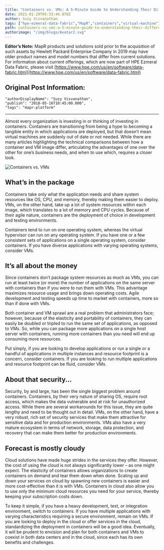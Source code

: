 ```yaml
---
title: "Containers vs. VMs: A 5-Minute Guide to Understanding Their Differences"
date: 2021-01-29T05:33:44.878Z
author: Suzy Visvanathan 
tags: ["hpe-ezmeral-data-fabric","MapR","containers","virtual-machine"]
path: containers-vs-vms-a-5-minute-guide-to-understanding-their-differences
authorimage: "/img/blogs/Avatar2.svg"
---
```

**Editor’s Note:** MapR products and solutions sold prior to the acquisition of such assets by Hewlett Packard Enterprise Company in 2019 may have older product names and model numbers that differ from current solutions. For information about current offerings, which are now part of HPE Ezmeral Data Fabric, please visit [https://www.hpe.com/us/en/software/data-fabric.html](https://www.hpe.com/us/en/software/data-fabric.html)

## Original Post Information:

```
"authorDisplayName": "Suzy Visvanathan",
"publish": "2018-05-16T10:45:00.000",
"tags": "mapr-platform"
```
---
Almost every organization is investing in or thinking of investing in containers. Containers are transitioning from being a hype to becoming a tangible entity in which applications are deployed, but that doesn’t mean virtual machines are suddenly out of date or not needed. While there are many articles highlighting the technical comparisons between how a container and VM image differ, articulating the advantages of one over the other for one’s business needs, and when to use which, requires a closer look.

![Containers vs. VMs](https://hpe-developer-portal.s3.amazonaws.com/uploads/media/2021/1/containers-vs-vms-wide-1611898725434.jpg)

## What’s in the package

Containers take only what the application needs and share system resources like OS, CPU, and memory, thereby making them easier to deploy. VMs, on the other hand, take up a lot of system resources within each image, which translates to a lot of memory and CPU cycles. Because of their agile nature, containers are the deployment of choice in development and testing environments.

Containers tend to run on one operating system, whereas the virtual hypervisor can run on any operating system. If you have one or a few consistent sets of applications on a single operating system, consider containers. If you have diverse applications with varying operating systems, consider VMs.

## It’s all about the money

Since containers don’t package system resources as much as VMs, you can run at least twice (or more) the number of applications on the same server with containers than if you were to run them with VMs. This advantage maximizes resource usage and brings down operating costs. Agile development and testing speeds up time to market with containers, more so than if done with VMs.

Both container and VM sprawl are a real problem that administrators face; however, because of the elasticity and portability of containers, they can easily be doubled or tripled to run the same set of applications, as opposed to VMs. So, while you can package more applications on a single host server with containers, running more containers than you need will end up consuming more resources.

Put simply, if you are looking to develop applications or run a single or a handful of applications in multiple instances and resource footprint is a concern, consider containers. If you are looking to run multiple applications and resource footprint can be fluid, consider VMs.

## About that security...

Security, by and large, has been the single biggest problem around containers. Containers, by their very nature of sharing OS, require root access, which makes the data vulnerable and at risk for unauthorized access. While there are several workarounds for this issue, they are quite lengthy and need to be thought out in detail. VMs, on the other hand, have a very robust, rich set of security services that make them attractive for sensitive data and for production environments. VMs also have a very mature ecosystem in terms of network, storage, data protection, and recovery that can make them better for production environments.

## Forecast is mostly cloudy

Cloud solutions have made huge strides in the services they offer.  However, the cost of using the cloud is not always significantly lower – as one might expect. The elasticity of containers allows organizations to create containers on demand and tear them down when done. Scaling up and down your services on cloud by spawning new containers is easier and more cost-effective than it is with VMs. Containers in cloud also allow you to use only the minimum cloud resources you need for your service, thereby keeping your subscription costs down.

To keep it simple, if you have a heavy development, test, or integration environment, switch to containers. If you have multiple applications with varying characteristics requiring a secure environment, remain on VMs. If you are looking to deploy in the cloud or offer services in the cloud, standardizing the deployment in containers will be a good idea. Eventually, it will be prudent to envision and plan for both containers and VMs to coexist in both data centers and in the cloud, since each has its own benefits and challenges.